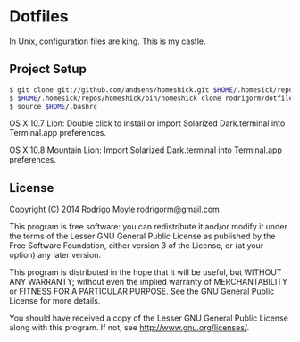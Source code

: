 # Dotfiles

In Unix, configuration files are king. This is my castle.

## Project Setup

```bash
$ git clone git://github.com/andsens/homeshick.git $HOME/.homesick/repos/homeshick
$ $HOME/.homesick/repos/homeshick/bin/homeshick clone rodrigorm/dotfiles
$ source $HOME/.bashrc
```

OS X 10.7 Lion: Double click to install or import Solarized Dark.terminal into Terminal.app preferences.

OS X 10.8 Mountain Lion: Import Solarized Dark.terminal into Terminal.app preferences.

## License

Copyright (C) 2014 Rodrigo Moyle <rodrigorm@gmail.com>

This program is free software: you can redistribute it and/or modify
it under the terms of the Lesser GNU General Public License as published by
the Free Software Foundation, either version 3 of the License, or
(at your option) any later version.

This program is distributed in the hope that it will be useful,
but WITHOUT ANY WARRANTY; without even the implied warranty of
MERCHANTABILITY or FITNESS FOR A PARTICULAR PURPOSE. See the
GNU General Public License for more details.

You should have received a copy of the Lesser GNU General Public License
along with this program. If not, see http://www.gnu.org/licenses/.
